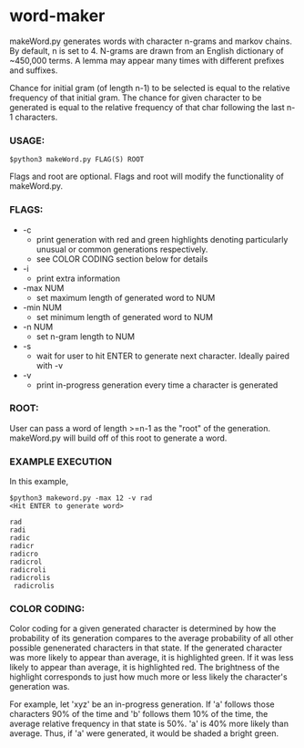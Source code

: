 # word-maker

makeWord.py generates words with character n-grams and markov chains. By default, n is set to 4. N-grams are drawn from an English dictionary of ~450,000 terms. A lemma may appear many times with different prefixes and suffixes.

Chance for initial gram (of length n-1) to be selected is equal to the relative frequency of that initial gram.
The chance for given character to be generated is equal to the relative frequency of that char following the last n-1 characters.

### USAGE:
  
`$python3 makeWord.py FLAG(S) ROOT`

Flags and root are optional. Flags and root will modify the functionality of makeWord.py.


### FLAGS:

- -c 
	- print generation with red and green highlights denoting particularly unusual or common generations respectively.
	- see COLOR CODING section below for details
- -i
	- print extra information
- -max NUM	
	- set maximum length of generated word to NUM
- -min NUM	
	- set minimum length of generated word to NUM
- -n NUM
	- set n-gram length to NUM
- -s
	- wait for user to hit ENTER to generate next character. Ideally paired with -v
- -v
	- print in-progress generation every time a character is generated


### ROOT:

User can pass a word of length >=n-1 as the "root" of the generation. makeWord.py will build off of this root to generate a word.


### EXAMPLE EXECUTION

In this example, 

	$python3 makeword.py -max 12 -v rad
	<Hit ENTER to generate word>

 	rad
	radi
	radic
 	radicr
 	radicro
 	radicrol
 	radicroli
 	radicrolis
 	 radicrolis


### COLOR CODING:
Color coding for a given generated character is determined by how the probability of its generation compares to the average probability of all other possible genenerated characters in that state. If the generated character was more likely to appear than average, it is highlighted green. If it was less likely to appear than average, it is highlighted red. The brightness of the highlight corresponds to just how much more or less likely the character's generation was.


For example, let 'xyz' be an in-progress generation. If 'a' follows those characters 90% of the time and 'b' follows them 10% of the time, the average relative frequency in that state is 50%. 'a' is 40% more likely than average. Thus, if 'a' were generated, it would be shaded a bright green.




